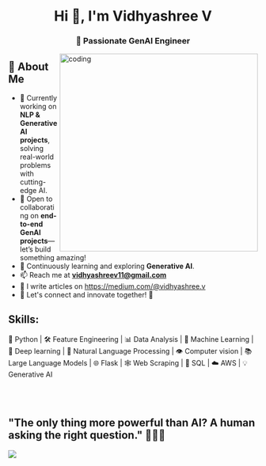 <h1 align="center">Hi 👋, I'm Vidhyashree V</h1>
<h3 align="center">🚀 Passionate GenAI Engineer</h3>

<img align="right" alt="coding" width="400" src="https://raw.githubusercontent.com/TheDudeThatCode/TheDudeThatCode/master/Assets/Developer.gif">

## 👩 About Me

- 🔭 Currently working on **NLP & Generative AI projects**, solving real-world problems with cutting-edge AI.  
- 🤝 Open to collaborating on **end-to-end GenAI projects**—let’s build something amazing!  
- 🌱 Continuously learning and exploring **Generative AI**.  
- 📫 Reach me at **vidhyashreev11@gmail.com**
- 📝 I write articles on https://medium.com/@vidhyashree.v
- 💬 Let's connect and innovate together! 🚀

<p align="left">
</p>

<h2 align="left">Skills:</h2>

<p align="left">
    🐍 Python | 🛠️ Feature Engineering | 📊 Data Analysis | 🤖 Machine Learning | 🧠 Deep learning | 📝 Natural Language Processing | 👁️ Computer vision | 📚 Large Language Models | 🌐 Flask | 🕸️ Web Scraping | 💾 SQL | ☁️ AWS | 💡 Generative AI 
</p>

<br><br> 

<h2 align="left">"The only thing more powerful than AI? A human asking the right question." 🤔🚀✨</h2>
<img align="left" src="https://media.licdn.com/dms/image/C4D12AQEeKAn9dPLbhw/article-cover_image-shrink_600_2000/0/1616667695311?e=2147483647&v=beta&t=KTbbDeJ4Wwf6KFCPZ0Q1Et1jbaD7d81SHbTx-NVs3QA">
